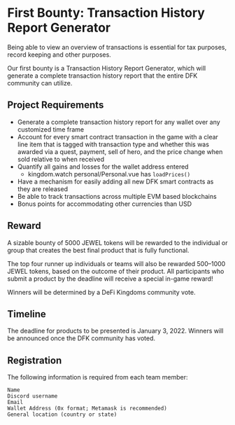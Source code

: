 # First Bounty: Transaction History Report Generator

Being able to view an overview of transactions is essential for tax purposes, record keeping and other purposes.

Our first bounty is a Transaction History Report Generator, which will generate a complete transaction history report that the entire DFK community can utilize.

## Project Requirements

* Generate a complete transaction history report for any wallet over any customized time frame
* Account for every smart contract transaction in the game with a clear line item that is tagged with transaction type and whether this was awarded via a quest, payment, sell of hero, and the price change when sold relative to when received
* Quantify all gains and losses for the wallet address entered
    - kingdom.watch personal/Personal.vue has `loadPrices()`
* Have a mechanism for easily adding all new DFK smart contracts as they are released
* Be able to track transactions across multiple EVM based blockchains
* Bonus points for accommodating other currencies than USD

## Reward

A sizable bounty of 5000 JEWEL tokens will be rewarded to the individual or group that creates the best final product that is fully functional.

The top four runner up individuals or teams will also be rewarded 500–1000 JEWEL tokens, based on the outcome of their product. All participants who submit a product by the deadline will receive a special in-game reward!

Winners will be determined by a DeFi Kingdoms community vote.

## Timeline

The deadline for products to be presented is January 3, 2022. Winners will be announced once the DFK community has voted.

## Registration

The following information is required from each team member:

    Name
    Discord username
    Email
    Wallet Address (0x format; Metamask is recommended)
    General location (country or state)